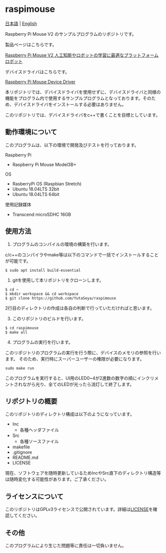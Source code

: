 # raspimouse

[日本語](https://github.com/YutaSeya/raspimouse/blob/master/README.md)
| [English](https://github.com/YutaSeya/raspimouse/blob/master/README.en.md)

Raspberry Pi Mouse V2 のサンプルプログラムのリポジトリです。

製品ページはこちらです。

[Raspberry Pi Mouse V2 人工知能やロボットの学習に最適なプラットフォームロボット](https://www.rt-net.jp/products/raspimouse2)

デバイスドライバはこちらです。

[Raspberry Pi Mouse Device Driver](https://github.com/rt-net/RaspberryPiMouse)

本リポジトリでは、デバイスドライバを使用せずに、デバイスドライバと同様の機能をプログラム内で使用するサンプルプログラムとなっております。そのため、デバイスドライバをインストールする必要はありません。

このリポジトリでは、デバイスドライバをc++で書くことを目標としています。

## 動作環境について
このプログラムは、以下の環境で開発及びテストを行っております。

Raspberry Pi
- Raspberry Pi Mouse Model3B+
  
OS
- RasberryPi OS (Raspbian Stretch)
- Ubuntu 18.04LTS 32bit
- Ubuntu 18.04LTS 64bit

使用記録媒体
- Transcend microSDHC 16GB

## 使用方法
1. プログラムのコンパイルの環境の構築を行います。
 
c/c++のコンパイラやmake等は以下のコマンドで一括でインストールすることが可能です。
```
$ sudo apt install build-essential
```

1. gitを使用して本リポジトリをクローンします。
```
$ cd ~
$ mkdir workspace && cd workspace
$ git clone https://github.com/YutaSeya/raspimouse
```
2行目のディレクトリの作成は各自の判断で行っていただければと思います。

3. このリポジトリのビルドを行います。

```
$ cd raspimouse
$ make all
```

4. プログラムの実行を行います。

このリポジトリのプログラムの実行を行う際に、デバイスのメモリの参照を行います。
そのため、実行時にスーパーユーザーの権限が必要になります。
```
sudo make run
```

このプログラムを実行すると、UI用のLED0~4が2進数の数字の順にインクリメントされながら光り、全てのLEDが光ったら消灯して終了します。

## リポジトリの概要
このリポジトリのディレクトリ構成は以下のようになっています。
- Inc
  - 各種ヘッダファイル
- Src
  - 各種ソースファイル 
- makefile
- .gitignore
- README.md
- LICENSE

現在、ソフトウェアを随時更新しているためIncやSrc直下のディレクトリ構造等は随時変化する可能性があります。ご了承ください。

## ライセンスについて
このリポジトリはGPLv3ライセンスで公開されています。詳細は[LICENSE](https://github.com/YutaSeya/raspimouse/blob/master/LICENSE)を確認してください。

## その他
このプログラムにより生じた問題等に責任は一切負いません。